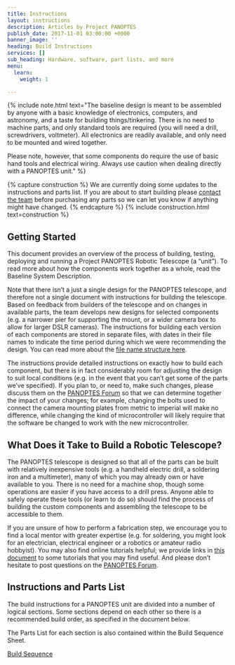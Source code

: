 ```yaml
---
title: Instructions
layout: instructions
description: Articles by Project PANOPTES
publish_date: 2017-11-01 03:00:00 +0000
banner_image: ''
heading: Build Instructions
services: []
sub_heading: Hardware, software, part lists, and more
menu:
  learn:
    weight: 1

---
```

{% include note.html text="The baseline design is meant to be assembled by anyone with a basic knowledge of electronics, computers, and astronomy, and a taste for building things/tinkering. There is no need to machine parts, and only standard tools are required (you will need a drill, screwdrivers, voltmeter). All electronics are readily available, and only need to be mounted and wired together.

Please note, however, that some components do require the use of basic hand tools and electrical wiring. Always use caution when dealing directly with a PANOPTES unit." %}

{% capture construction %}
We are currently doing some updates to the instructions and parts list. If you are about to start building please <a href="/contact">contact the team</a> before purchasing any parts so we can let you know if anything might have changed.
{% endcapture %}
{% include construction.html text=construction %}

## Getting Started

This document provides an overview of the process of building, testing, deploying and running a Project PANOPTES Robotic Telescope (a “unit”). To read more about how the components work together as a whole, read the Baseline System Description.

Note that there isn’t a just a single design for the PANOPTES telescope, and therefore not a single document with instructions for building the telescope. Based on feedback from builders of the telescope and on changes in available parts, the team develops new designs for selected components (e.g. a narrower pier for supporting the mount, or a wider camera box to allow for larger DSLR cameras). The instructions for building each version of each components are stored in separate files, with dates in their file names to indicate the time period during which we were recommending the design. You can read more about the [file name structure here](https://docs.google.com/document/d/1Q-3iaeCD92sxdfII2MKPkGfYEmNk0nlTdWdmeryd7U0/edit#heading=h.zfwc02pmibwu).

The instructions provide detailed instructions on exactly how to build each component, but there is in fact considerably room for adjusting the design to suit local conditions (e.g. in the event that you can’t get some of the parts we’ve specified). If you plan to, or need to, make such changes, please discuss them on the [PANOPTES Forum](https://forum.projectpanoptes.org/) so that we can determine together the impact of your changes; for example, changing the bolts used to connect the camera mounting plates from metric to imperial will make no difference, while changing the kind of microcontroller will likely require that the software be changed to work with the new microcontroller.

## What Does it Take to Build a Robotic Telescope?

The PANOPTES telescope is designed so that all of the parts can be built with relatively inexpensive tools (e.g. a handheld electric drill, a soldering iron and a multimeter), many of which you may already own or have available to you. There is no need for a machine shop, though some operations are easier if you have access to a drill press. Anyone able to safely operate these tools (or learn to do so) should find the process of building the custom components and assembling the telescope to be accessible to them.

If you are unsure of how to perform a fabrication step, we encourage you to find a local mentor with greater expertise (e.g. for soldering, you might look for an electrician, electrical engineer or a robotics or amateur radio hobbyist). You may also find online tutorials helpful; we provide links in [this document](https://docs.google.com/document/d/14BLDHaeub3YLBFKAgj_xOK400BF4XxnDl2L0hbKwbms/edit) to some tutorials that you may find useful. And please don’t hesitate to post questions on the [PANOPTES Forum](https://forum.projectpanoptes.org/).

## Instructions and Parts List
<a href="#" id="parts"></a>
<a href="#" id="instructions"></a>

The build instructions for a PANOPTES unit are divided into a number of logical sections. Some sections depend on each other so there is a recommended build order, as specified in the document below.

The Parts List for each section is also contained within the Build Sequence Sheet.

[Build Sequence](https://docs.google.com/spreadsheets/d/1C4WFS_g-MSjlMjF8eZmGfEdwyWye1urbdM1iVdJfzEM/edit?usp=sharing)
